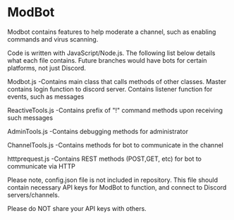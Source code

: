 # ModBot

Modbot contains features to help moderate a channel, such as enabling commands and virus scanning. 

Code is written with JavaScript/Node.js. The following list below details what each file contains. Future branches would have bots for certain platforms, not just Discord.

Modbot.js
-Contains main class that calls methods of other classes. Master contains login function to discord server. Contains listener function for events, such as messages

ReactiveTools.js
-Contains prefix of "!" command methods upon receiving such messages

AdminTools.js
-Contains debugging methods for administrator

ChannelTools.js
-Contains methods for bot to communicate in the channel

htttprequest.js
-Contains REST methods (POST,GET, etc) for bot to communicate via HTTP

Please note, config.json file is not included in repository. This file should contain necessary API keys for ModBot to function, and connect to Discord servers/channels. 

Please do NOT share your API keys with others.
